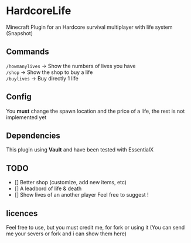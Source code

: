# HardcoreLife
Minecraft Plugin for an Hardcore survival multiplayer with life system
(Snapshot)

## Commands

```/howmanylives``` -> Show the numbers of lives you have \
```/shop``` -> Show the shop to buy a life \
```/buylives``` -> Buy directly 1 life

## Config
You **must** change the spawn location and the price of a life, the rest is not implemented yet

## Dependencies
This plugin using **Vault** and have been tested with EssentialX

## TODO
- [] Better shop (customize, add new items, etc)
- [] A leadbord of life & death
- [] Show lives of an another player
Feel free to suggest !

## licences
Feel free to use, but you must credit me, for fork or using it (You can send me your severs or fork and i can show them here)
